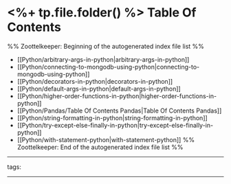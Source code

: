 # <%+ tp.file.folder() %> Table Of Contents



%% Zoottelkeeper: Beginning of the autogenerated index file list  %%
-  [[Python/arbitrary-args-in-python|arbitrary-args-in-python]]
-  [[Python/connecting-to-mongodb-using-python|connecting-to-mongodb-using-python]]
-  [[Python/decorators-in-python|decorators-in-python]]
-  [[Python/default-args-in-python|default-args-in-python]]
-  [[Python/higher-order-functions-in-python|higher-order-functions-in-python]]
-  [[Python/Pandas/Table Of Contents Pandas|Table Of Contents Pandas]]
-  [[Python/string-formatting-in-python|string-formatting-in-python]]
-  [[Python/try-except-else-finally-in-python|try-except-else-finally-in-python]]
-  [[Python/with-statement-python|with-statement-python]]
%% Zoottelkeeper: End of the autogenerated index file list  %%



---

tags: 

---